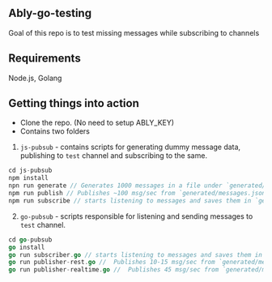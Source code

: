 ## Ably-go-testing
Goal of this repo is to test missing messages while subscribing to channels

## Requirements
Node.js, Golang

## Getting things into action
- Clone the repo. (No need to setup ABLY_KEY)
- Contains two folders

1. `js-pubsub` - contains scripts for generating dummy message data, publishing to `test` channel and subscribing to the same.
```js
cd js-pubsub
npm install
npn run generate // Generates 1000 messages in a file under `generated/messages.json` at root.
npm run publish // Publishes ~100 msg/sec from `generated/messages.json` and saves them at `generated/js_published.json`
npm run subscribe // starts listening to messages and saves them in `generated/js_subscribed.json` at root.
```

2. `go-pubsub` - scripts responsible for listening and sending messages to `test` channel.

```go
cd go-pubsub
go install
go run subscriber.go // starts listening to messages and saves them in `generated/go_subscribed.json` at root.
go run publisher-rest.go //  Publishes 10-15 msg/sec from `generated/messages.json` and saves them at `generated/go_published_rest.json`
go run publisher-realtime.go //  Publishes 45 msg/sec from `generated/messages.json` and saves them at `generated/go_published_realtime.json`
```
